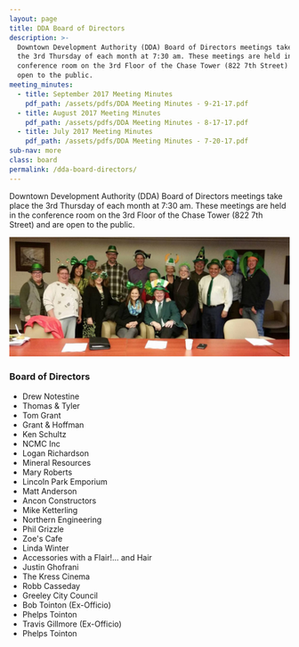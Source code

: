 ```yaml
---
layout: page
title: DDA Board of Directors
description: >-
  Downtown Development Authority (DDA) Board of Directors meetings take place
  the 3rd Thursday of each month at 7:30 am. These meetings are held in the
  conference room on the 3rd Floor of the Chase Tower (822 7th Street) and are
  open to the public.
meeting_minutes:
  - title: September 2017 Meeting Minutes
    pdf_path: /assets/pdfs/DDA Meeting Minutes - 9-21-17.pdf
  - title: August 2017 Meeting Minutes
    pdf_path: /assets/pdfs/DDA Meeting Minutes - 8-17-17.pdf
  - title: July 2017 Meeting Minutes
    pdf_path: /assets/pdfs/DDA Meeting Minutes - 7-20-17.pdf
sub-nav: more
class: board
permalink: /dda-board-directors/
---
```



Downtown Development Authority (DDA) Board of Directors meetings take place the 3rd Thursday of each month at 7:30 am. These meetings are held in the conference room on the 3rd Floor of the Chase Tower (822 7th Street) and are open to the public.

![DDA Board of Directors](/assets/versions/greeley-dda-board-2---x0-0-1421-606-1200-512x---.jpg)

### Board of Directors

* Drew Notestine
* Thomas & Tyler
* Tom Grant
* Grant & Hoffman
* Ken Schultz
* NCMC Inc
* Logan Richardson
* Mineral Resources
* Mary Roberts
* Lincoln Park Emporium
* Matt Anderson
* Ancon Constructors
* Mike Ketterling
* Northern Engineering
* Phil Grizzle
* Zoe's Cafe
* Linda Winter
* Accessories with a Flair!... and Hair
* Justin Ghofrani
* The Kress Cinema
* Robb Casseday
* Greeley City Council
* Bob Tointon (Ex-Officio)
* Phelps Tointon
* Travis Gillmore (Ex-Officio)
* Phelps Tointon